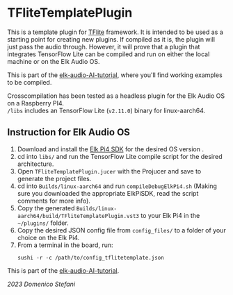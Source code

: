 # TFliteTemplatePlugin

This is a template plugin for [TFlite](https://www.tensorflow.org/lite) framework. It is intended to be used as a starting point for creating new plugins.
If compiled as it is, the plugin will just pass the audio through. However, it will prove that a plugin that integrates TensorFlow Lite can be compiled and run on either the local machine or on the Elk Audio OS.  

This is part of the [elk-audio-AI-tutorial](https://github.com/domenicostefani/elk-audio-AI-tutorial/), where you'll find working examples to be compiled.

  
Crosscompilation has been tested as a headless plugin for the Elk Audio OS on a Raspberry PI4.  
`/libs` includes an TensorFlow Lite (`v2.11.0`) binary for linux-aarch64.

## Instruction for Elk Audio OS

1. Download and install the [Elk Pi4 SDK](https://github.com/elk-audio/elk-pi/releases) for the desired OS version .
2. cd into `libs/` and run the TensorFlow Lite compile script for the desired architecture.
3. Open `TFliteTemplatePlugin.jucer` with the Projucer and save to generate the project files.
4. cd into `Builds/linux-aarch64` and run `compileDebugElkPi4.sh` (Making sure you downloaded the appropriate ElkPiSDK, read the script comments for more info).
5. Copy the generated `Builds/linux-aarch64/build/TFliteTemplatePlugin.vst3` to your Elk Pi4 in the `~/plugins/` folder.
6. Copy the desired JSON config file from `config_files/` to a folder of your choice on the Elk Pi4.
7. From a terminal in the board, run:
    ```
    sushi -r -c /path/to/config_tflitetemplate.json
    ``` 

This is part of the [elk-audio-AI-tutorial](https://github.com/domenicostefani/elk-audio-AI-tutorial/).


*2023 Domenico Stefani*